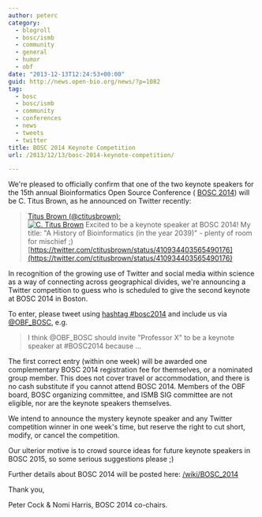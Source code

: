 ```yaml
---
author: peterc
category:
  - blogroll
  - bosc/ismb
  - community
  - general
  - humor
  - obf
date: "2013-12-13T12:24:53+00:00"
guid: http://news.open-bio.org/news/?p=1082
tag:
  - bosc
  - bosc/ismb
  - community
  - conferences
  - news
  - tweets
  - twitter
title: BOSC 2014 Keynote Competition
url: /2013/12/13/bosc-2014-keynote-competition/

---
```

We're pleased to officially confirm that one of the two keynote speakers for the 15th annual Bioinformatics Open Source Conference ( [BOSC 2014](/wiki/BOSC_2014)) will be C. Titus Brown, as he announced on Twitter recently:

> [Titus Brown (@ctitusbrown):](https://twitter.com/ctitusbrown/)  
[![C. Titus Brown](https://pbs.twimg.com/profile_images/2341608206/1v12iz3xg0w80911u76a_normal.png)](https://twitter.com/ctitusbrown/) Excited to be a keynote speaker at BOSC 2014! My title: "A History of Bioinformatics (in the year 2039)" - plenty of room for mischief ;)  
[https://twitter.com/ctitusbrown/status/410934403565490176](https://twitter.com/ctitusbrown/status/410934403565490176)

In recognition of the growing use of Twitter and social media within science as a way of connecting across geographical divides, we're announcing a Twitter competition to guess who is scheduled to give the second keynote at BOSC 2014 in Boston.

To enter, please tweet using [hashtag #bosc2014](https://twitter.com/search?q=%23bosc2014 "#BOSC2014 on Twitter") and include us via [@OBF\_BOSC](https://twitter.com/OBF_BOSC "@OBF_BOSC on Twitter"), e.g.

> I think @OBF\_BOSC should invite "Professor X" to be a keynote speaker at #BOSC2014 because ...

The first correct entry (within one week) will be awarded one complementary BOSC 2014 registration fee for themselves, or a nominated group member. This does not cover travel or accommodation, and there is no cash substitute if you cannot attend BOSC 2014. Members of the OBF board, BOSC organizing committee, and ISMB SIG committee are not eligible, nor are the keynote speakers themselves.

We intend to announce the mystery keynote speaker and any Twitter competition winner in one week's time, but reserve the right to cut short, modify, or cancel the competition.

Our ulterior motive is to crowd source ideas for future keynote speakers in BOSC 2015, so some serious suggestions please ;)

Further details about BOSC 2014 will be posted here:
[/wiki/BOSC\_2014](/wiki/BOSC_2014)

Thank you,

Peter Cock & Nomi Harris, BOSC 2014 co-chairs.
